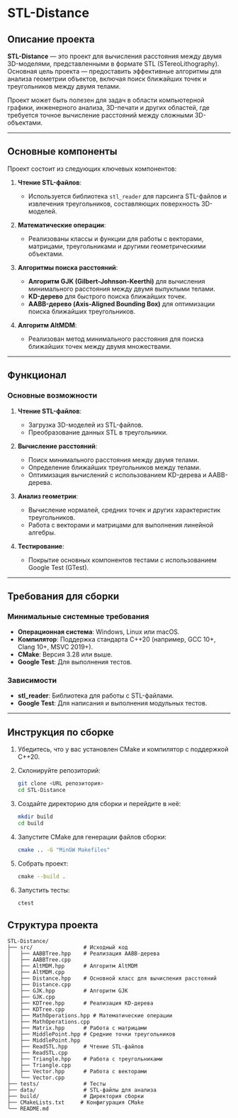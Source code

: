 # STL-Distance

## Описание проекта

**STL-Distance** — это проект для вычисления расстояния между двумя 3D-моделями, представленными в формате STL (STereoLithography). Основная цель проекта — предоставить эффективные алгоритмы для анализа геометрии объектов, включая поиск ближайших точек и треугольников между двумя телами.

Проект может быть полезен для задач в области компьютерной графики, инженерного анализа, 3D-печати и других областей, где требуется точное вычисление расстояний между сложными 3D-объектами.

---

## Основные компоненты

Проект состоит из следующих ключевых компонентов:

1. **Чтение STL-файлов**:
   - Используется библиотека `stl_reader` для парсинга STL-файлов и извлечения треугольников, составляющих поверхность 3D-моделей.

2. **Математические операции**:
   - Реализованы классы и функции для работы с векторами, матрицами, треугольниками и другими геометрическими объектами.

3. **Алгоритмы поиска расстояний**:
   - **Алгоритм GJK (Gilbert-Johnson-Keerthi)** для вычисления минимального расстояния между двумя выпуклыми телами.
   - **KD-дерево** для быстрого поиска ближайших точек.
   - **AABB-дерево (Axis-Aligned Bounding Box)** для оптимизации поиска ближайших треугольников.

4. **Алгоритм AltMDM**:
   - Реализован метод минимального расстояния для поиска ближайших точек между двумя множествами.

---

## Функционал

### Основные возможности

1. **Чтение STL-файлов**:
   - Загрузка 3D-моделей из STL-файлов.
   - Преобразование данных STL в треугольники.

2. **Вычисление расстояний**:
   - Поиск минимального расстояния между двумя телами.
   - Определение ближайших треугольников между телами.
   - Оптимизация вычислений с использованием KD-дерева и AABB-дерева.

3. **Анализ геометрии**:
   - Вычисление нормалей, средних точек и других характеристик треугольников.
   - Работа с векторами и матрицами для выполнения линейной алгебры.

4. **Тестирование**:
   - Покрытие основных компонентов тестами с использованием Google Test (GTest).

---

## Требования для сборки

### Минимальные системные требования

- **Операционная система**: Windows, Linux или macOS.
- **Компилятор**: Поддержка стандарта C++20 (например, GCC 10+, Clang 10+, MSVC 2019+).
- **CMake**: Версия 3.28 или выше.
- **Google Test**: Для выполнения тестов.

### Зависимости

- **stl_reader**: Библиотека для работы с STL-файлами.
- **Google Test**: Для написания и выполнения модульных тестов.

---

## Инструкция по сборке

1. Убедитесь, что у вас установлен CMake и компилятор с поддержкой C++20.
2. Склонируйте репозиторий:

   ```bash
   git clone <URL репозитория>
   cd STL-Distance
   ```

3. Создайте директорию для сборки и перейдите в неё:

   ```bash
   mkdir build
   cd build
   ```

4. Запустите CMake для генерации файлов сборки:

   ```bash
   cmake .. -G "MinGW Makefiles"
   ```

5. Собрать проект:

   ```bash
   сmake --build .
   ```

6. Запустить тесты:

   ```bash
   ctest
   ```

## Структура проекта

```plaintext
STL-Distance/
├── src/                # Исходный код
│   ├── AABBTree.hpp    # Реализация AABB-дерева
│   ├── AABBTree.cpp
│   ├── AltMDM.hpp      # Алгоритм AltMDM
│   ├── AltMDM.cpp
│   ├── Distance.hpp    # Основной класс для вычисления расстояний
│   ├── Distance.cpp
│   ├── GJK.hpp         # Алгоритм GJK
│   ├── GJK.cpp
│   ├── KDTree.hpp      # Реализация KD-дерева
│   ├── KDTree.cpp
│   ├── MathOperations.hpp # Математические операции
│   ├── MathOperations.cpp
│   ├── Matrix.hpp      # Работа с матрицами
│   ├── MiddlePoint.hpp # Средние точки треугольников
│   ├── MiddlePoint.hpp
│   ├── ReadSTL.hpp     # Чтение STL-файлов
│   ├── ReadSTL.cpp
│   ├── Triangle.hpp    # Работа с треугольниками
│   ├── Triangle.cpp
│   ├── Vector.hpp      # Работа с векторами
│   └── Vector.cpp      
├── tests/              # Тесты
├── data/               # STL-файлы для анализа
├── build/              # Директория сборки
├── CMakeLists.txt     # Конфигурация CMake
└── README.md 
```
